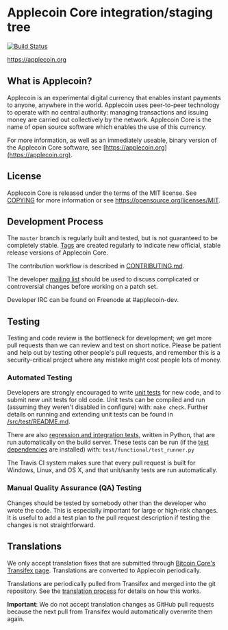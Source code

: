 Applecoin Core integration/staging tree
=====================================

[![Build Status](https://travis-ci.org/applecoin-project/applecoin.svg?branch=master)](https://travis-ci.org/applecoin-project/applecoin)

https://applecoin.org

What is Applecoin?
----------------

Applecoin is an experimental digital currency that enables instant payments to
anyone, anywhere in the world. Applecoin uses peer-to-peer technology to operate
with no central authority: managing transactions and issuing money are carried
out collectively by the network. Applecoin Core is the name of open source
software which enables the use of this currency.

For more information, as well as an immediately useable, binary version of
the Applecoin Core software, see [https://applecoin.org](https://applecoin.org).

License
-------

Applecoin Core is released under the terms of the MIT license. See [COPYING](COPYING) for more
information or see https://opensource.org/licenses/MIT.

Development Process
-------------------

The `master` branch is regularly built and tested, but is not guaranteed to be
completely stable. [Tags](https://github.com/applecoin-project/applecoin/tags) are created
regularly to indicate new official, stable release versions of Applecoin Core.

The contribution workflow is described in [CONTRIBUTING.md](CONTRIBUTING.md).

The developer [mailing list](https://groups.google.com/forum/#!forum/applecoin-dev)
should be used to discuss complicated or controversial changes before working
on a patch set.

Developer IRC can be found on Freenode at #applecoin-dev.

Testing
-------

Testing and code review is the bottleneck for development; we get more pull
requests than we can review and test on short notice. Please be patient and help out by testing
other people's pull requests, and remember this is a security-critical project where any mistake might cost people
lots of money.

### Automated Testing

Developers are strongly encouraged to write [unit tests](src/test/README.md) for new code, and to
submit new unit tests for old code. Unit tests can be compiled and run
(assuming they weren't disabled in configure) with: `make check`. Further details on running
and extending unit tests can be found in [/src/test/README.md](/src/test/README.md).

There are also [regression and integration tests](/test), written
in Python, that are run automatically on the build server.
These tests can be run (if the [test dependencies](/test) are installed) with: `test/functional/test_runner.py`

The Travis CI system makes sure that every pull request is built for Windows, Linux, and OS X, and that unit/sanity tests are run automatically.

### Manual Quality Assurance (QA) Testing

Changes should be tested by somebody other than the developer who wrote the
code. This is especially important for large or high-risk changes. It is useful
to add a test plan to the pull request description if testing the changes is
not straightforward.

Translations
------------

We only accept translation fixes that are submitted through [Bitcoin Core's Transifex page](https://www.transifex.com/projects/p/bitcoin/).
Translations are converted to Applecoin periodically.

Translations are periodically pulled from Transifex and merged into the git repository. See the
[translation process](doc/translation_process.md) for details on how this works.

**Important**: We do not accept translation changes as GitHub pull requests because the next
pull from Transifex would automatically overwrite them again.
